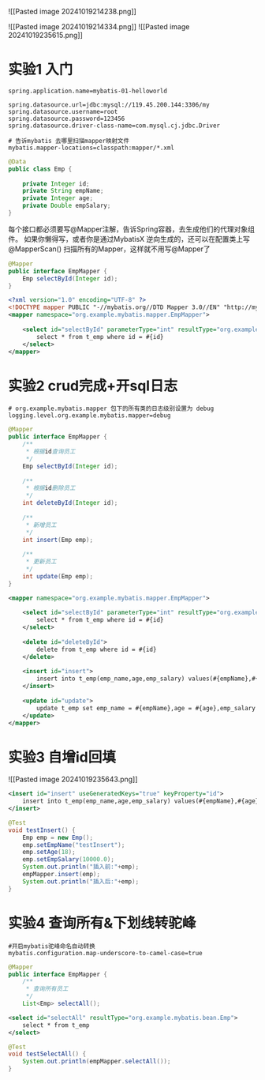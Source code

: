 ![[Pasted image 20241019214238.png]]

![[Pasted image 20241019214334.png]]
![[Pasted image 20241019235615.png]]
# 实验1 入门
```properties
spring.application.name=mybatis-01-helloworld  
  
spring.datasource.url=jdbc:mysql://119.45.200.144:3306/my  
spring.datasource.username=root  
spring.datasource.password=123456  
spring.datasource.driver-class-name=com.mysql.cj.jdbc.Driver  
  
# 告诉mybatis 去哪里扫描mapper映射文件  
mybatis.mapper-locations=classpath:mapper/*.xml
```

```java
@Data  
public class Emp {  
  
    private Integer id;  
    private String empName;  
    private Integer age;  
    private Double empSalary;  
}
```

每个接口都必须要写@Mapper注解，告诉Spring容器，去生成他们的代理对象组件。
如果你懒得写，或者你是通过MybatisX 逆向生成的，还可以在配置类上写@MapperScan() 
扫描所有的Mapper，这样就不用写@Mapper了
```java
@Mapper  
public interface EmpMapper {  
    Emp selectById(Integer id);  
}
```

```xml
<?xml version="1.0" encoding="UTF-8" ?>  
<!DOCTYPE mapper PUBLIC "-//mybatis.org//DTD Mapper 3.0//EN" "http://mybatis.org/dtd/mybatis-3-mapper.dtd" >  
<mapper namespace="org.example.mybatis.mapper.EmpMapper">  
  
    <select id="selectById" parameterType="int" resultType="org.example.mybatis.bean.Emp">  
        select * from t_emp where id = #{id}  
    </select>  
</mapper>
```

# 实验2 crud完成+开sql日志

```properties
# org.example.mybatis.mapper 包下的所有类的日志级别设置为 debug
logging.level.org.example.mybatis.mapper=debug
```

```java
@Mapper  
public interface EmpMapper {  
    /**  
     * 根据id查询员工  
     */  
    Emp selectById(Integer id);  
  
    /**  
     * 根据id删除员工  
     */  
    int deleteById(Integer id);  
  
    /**  
     * 新增员工  
     */  
    int insert(Emp emp);  
  
    /**  
     * 更新员工  
     */  
    int update(Emp emp);  
}
```

```xml
<mapper namespace="org.example.mybatis.mapper.EmpMapper">  
  
    <select id="selectById" parameterType="int" resultType="org.example.mybatis.bean.Emp">  
        select * from t_emp where id = #{id}  
    </select>  
  
    <delete id="deleteById">  
        delete from t_emp where id = #{id}  
    </delete>  
  
    <insert id="insert">  
        insert into t_emp(emp_name,age,emp_salary) values(#{empName},#{age},#{empSalary})  
    </insert>  
  
    <update id="update">  
        update t_emp set emp_name = #{empName},age = #{age},emp_salary = #{empSalary} where id = #{id}  
    </update>  
</mapper>
```

# 实验3 自增id回填
![[Pasted image 20241019235643.png]]
```xml
<insert id="insert" useGeneratedKeys="true" keyProperty="id">  
    insert into t_emp(emp_name,age,emp_salary) values(#{empName},#{age},#{empSalary})  
</insert>
```

```java
@Test  
void testInsert() {  
    Emp emp = new Emp();  
    emp.setEmpName("testInsert");  
    emp.setAge(18);  
    emp.setEmpSalary(10000.0);  
    System.out.println("插入前:"+emp);  
    empMapper.insert(emp);  
    System.out.println("插入后:"+emp);  
}
```

# 实验4 查询所有&下划线转驼峰
```properties
#开启mybatis驼峰命名自动转换  
mybatis.configuration.map-underscore-to-camel-case=true
```

```java
@Mapper  
public interface EmpMapper {  
    /**  
     * 查询所有员工  
     */  
    List<Emp> selectAll();
```

```xml
<select id="selectAll" resultType="org.example.mybatis.bean.Emp">  
    select * from t_emp  
</select>
```

```java
@Test  
void testSelectAll() {  
    System.out.println(empMapper.selectAll());  
}
```

